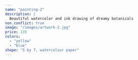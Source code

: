 ```yaml
---
name: "painting-2"
description: |
  Beautiful watercolor and ink drawing of dreamy botanicals
non_conflict: true
image: "/images/artwork-2.jpg"
price: 135
colors:
  - "yellow"
  - "blue"
shape: "5 by 7, watercolour paper"
---
```

